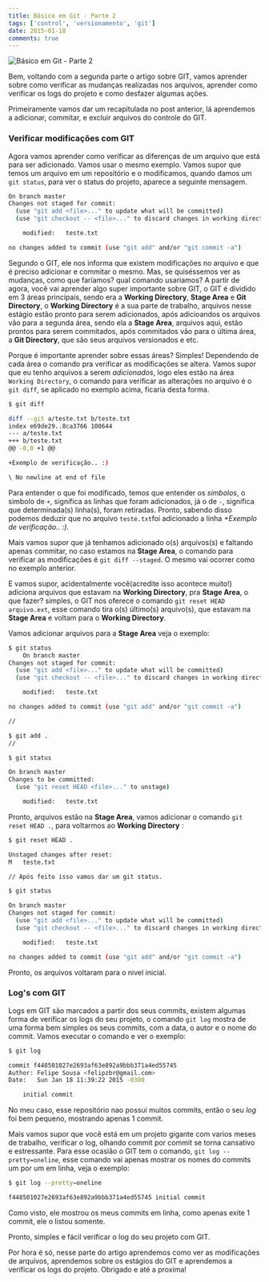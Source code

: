 ```yaml
---
title: Básico em Git - Parte 2
tags: ['control', 'versionamento', 'git']
date: 2015-01-18
comments: true
---
```


<img src="/images/posts/git.jpg" alt="Básico em Git - Parte 2" title="Básico em Git - Parte 2">

Bem, voltando com a segunda parte o artigo sobre GIT, vamos aprender sobre como verificar as mudanças realizadas nos arquivos, aprender como verificar os logs do projeto e como desfazer algumas ações. 
<!--more-->

Primeiramente vamos dar um recapitulada no post anterior, lá aprendemos a adicionar, commitar, e excluir arquivos do controle do GIT. 

### Verificar modificações com GIT 
Agora vamos aprender como verificar as diferenças de um arquivo que está para ser adicionado. Vamos usar o mesmo exemplo. Vamos supor que temos um arquivo em um repositório e o modificamos, quando damos um `git status`, para ver o status do projeto, aparece a seguinte mensagem. 

``` bash
On branch master
Changes not staged for commit:
  (use "git add <file>..." to update what will be committed)
  (use "git checkout -- <file>..." to discard changes in working directory)

	modified:   teste.txt

no changes added to commit (use "git add" and/or "git commit -a")
```

Segundo o GIT, ele nos informa que existem modificações no arquivo e que é preciso adicionar e commitar o mesmo. Mas, se quiséssemos ver as mudanças, como que faríamos? qual comando usariamos? A partir de agora, você vai aprender algo super importante sobre GIT, o GIT é dividido em 3 áreas principais, sendo era a **Working Directory**, **Stage Area** e **Git Directory**, o **Working Directory** é a sua parte de trabalho, arquivos nesse estágio estão pronto para serem adicionados, após adicioandos os arquivos vão para a segunda área, sendo ela a **Stage Area**, arquivos aqui, estão prontos para serem commitados, após commitados vão para o última área, a **Git Directory**, que são seus arquivos versionados e etc. 

Porque é importante aprender sobre essas áreas? Simples! Dependendo de cada área o comando pra verificar as modificações se altera. Vamos supor que eu tenho arquivos a serem *adicionados*, logo eles estão na área `Working Directory`, o comando para verificar as alterações no arquivo é o `git diff`, se aplicado no exemplo acima, ficaria desta forma. 

``` bash
$ git diff 

diff --git a/teste.txt b/teste.txt
index e69de29..8ca3766 100644
--- a/teste.txt
+++ b/teste.txt
@@ -0,0 +1 @@

+Exemplo de verificação.. :)

\ No newline at end of file
```

Para entender o que foi modificado, temos que entender os *simbolos*, o simbolo de `+`, significa as linhas que foram adicionados, já o de `-`, significa que determinada(s) linha(s), foram retiradas. Pronto, sabendo disso podemos deduzir que no arquivo `teste.txt`foi adicionado a linha *+Exemplo de verificação.. :)*. 

Mais vamos supor que já tenhamos adicionado o(s) arquivos(s) e faltando apenas commitar, no caso estamos na **Stage Area**, o comando para verificar as modificações é `git diff --staged`. O mesmo vai ocorrer como no exemplo anterior.

E vamos supor, acidentalmente você(acredite isso acontece muito!) adiciona arquivos que estavam na **Working Directory**, pra **Stage Area**, o que fazer? simples, o GIT nos oferece o comando `git reset HEAD arquivo.ext`, esse comando tira o(s) último(s) arquivo(s), que estavam na **Stage Area** e voltam para o **Working Directory**.

Vamos adicionar arquivos para a **Stage Area** veja o exemplo:

``` bash
$ git status
	On branch master
Changes not staged for commit:
  (use "git add <file>..." to update what will be committed)
  (use "git checkout -- <file>..." to discard changes in working directory)

	modified:   teste.txt

no changes added to commit (use "git add" and/or "git commit -a")

//

$ git add .
//

$ git status

On branch master
Changes to be committed:
  (use "git reset HEAD <file>..." to unstage)

	modified:   teste.txt

```

Pronto, arquivos estão na **Stage Area**, vamos adicionar o comando `git reset HEAD .`, para voltarmos ao **Working Directory** :

``` bash
$ git reset HEAD .

Unstaged changes after reset:
M	teste.txt

// Após feito isso vamos dar um git status.

$ git status

On branch master
Changes not staged for commit:
  (use "git add <file>..." to update what will be committed)
  (use "git checkout -- <file>..." to discard changes in working directory)

	modified:   teste.txt

no changes added to commit (use "git add" and/or "git commit -a")
```

Pronto, os arquivos voltaram para o nivel inicial.




### Log's com GIT

Logs em GIT são marcados a partir dos seus commits, existem algumas forma de verificar os logs do seu projeto, o comando `git log` mostra de uma forma bem simples os seus commits, com a data, o autor e o nome do commit. Vamos executar o comando e ver o exemplo: 

``` bash
$ git log

commit f448501027e2693af63e892a9bbb371a4ed55745
Author: Felipe Sousa <felipzbr@gmail.com>
Date:   Sun Jan 18 11:39:22 2015 -0300

    initial commit
```

No meu caso, esse repositório nao possui muitos commits, então o seu *log* foi bem pequeno, mostrando apenas 1 commit. 

Mais vamos supor que você está em um projeto gigante com varios meses de trabalho, verificar o log, olhando commit por commit se torna cansativo e estressante. Para esse ocasião o GIT tem o comando, `git log --pretty=oneline`, esse comando vai apenas mostrar os nomes do commits um por um em linha, veja o exemplo: 

``` bash
$ git log --pretty=oneline

f448501027e2693af63e892a9bbb371a4ed55745 initial commit
```
Como visto, ele mostrou os meus commits em linha, como apenas exite 1 commit, ele o listou somente.

Pronto, simples e fácil verificar o log do seu projeto com GIT.

Por hora é só, nesse parte do artigo aprendemos como ver as  modificações de arquivos, aprendemos sobre os estágios do GIT e aprendemos a verificar os logs do projeto. Obrigado e até a proxima! 

